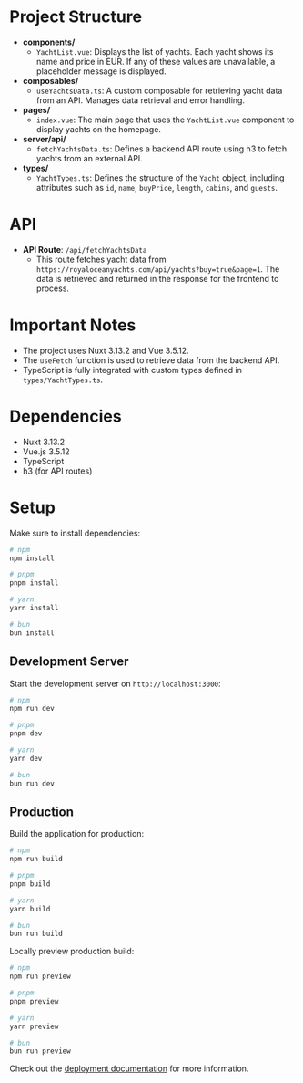 # Project Structure
* **components/**
  * `YachtList.vue`: Displays the list of yachts. Each yacht shows its name and price in EUR. If any of these values are unavailable, a placeholder message is displayed.
* **composables/**
  * `useYachtsData.ts`: A custom composable for retrieving yacht data from an API. Manages data retrieval and error handling.
* **pages/**
  * `index.vue`: The main page that uses the `YachtList.vue` component to display yachts on the homepage.
* **server/api/**
  * `fetchYachtsData.ts`: Defines a backend API route using h3 to fetch yachts from an external API.
* **types/**
  * `YachtTypes.ts`: Defines the structure of the `Yacht` object, including attributes such as `id`, `name`, `buyPrice`, `length`, `cabins`, and `guests`.

# API
* **API Route**: ```/api/fetchYachtsData```
  * This route fetches yacht data from ```https://royaloceanyachts.com/api/yachts?buy=true&page=1```. The data is retrieved and returned in the response for the frontend to process.

# Important Notes
* The project uses Nuxt 3.13.2 and Vue 3.5.12.
* The ```useFetch``` function is used to retrieve data from the backend API.
* TypeScript is fully integrated with custom types defined in `types/YachtTypes.ts`.

# Dependencies
* Nuxt 3.13.2
* Vue.js 3.5.12
* TypeScript
* h3 (for API routes)

# Setup

Make sure to install dependencies:

```bash
# npm
npm install

# pnpm
pnpm install

# yarn
yarn install

# bun
bun install
```

## Development Server

Start the development server on `http://localhost:3000`:

```bash
# npm
npm run dev

# pnpm
pnpm dev

# yarn
yarn dev

# bun
bun run dev
```

## Production

Build the application for production:

```bash
# npm
npm run build

# pnpm
pnpm build

# yarn
yarn build

# bun
bun run build
```

Locally preview production build:

```bash
# npm
npm run preview

# pnpm
pnpm preview

# yarn
yarn preview

# bun
bun run preview
```

Check out the [deployment documentation](https://nuxt.com/docs/getting-started/deployment) for more information.
